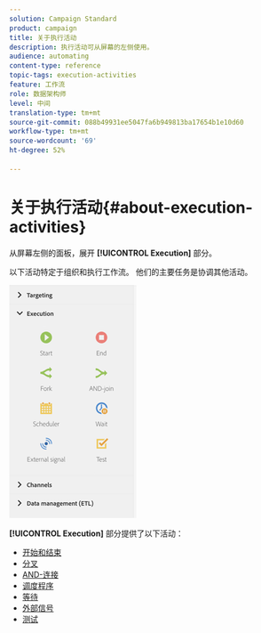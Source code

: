 ```yaml
---
solution: Campaign Standard
product: campaign
title: 关于执行活动
description: 执行活动可从屏幕的左侧使用。
audience: automating
content-type: reference
topic-tags: execution-activities
feature: 工作流
role: 数据架构师
level: 中间
translation-type: tm+mt
source-git-commit: 088b49931ee5047fa6b949813ba17654b1e10d60
workflow-type: tm+mt
source-wordcount: '69'
ht-degree: 52%

---
```



# 关于执行活动{#about-execution-activities}

从屏幕左侧的面板，展开 **[!UICONTROL Execution]** 部分。

以下活动特定于组织和执行工作流。 他们的主要任务是协调其他活动。

![](assets/wkf_execution_activities.png)

**[!UICONTROL Execution]** 部分提供了以下活动：

* [开始和结束](../../automating/using/start-and-end.md)
* [分叉](../../automating/using/fork.md)
* [AND-连接](../../automating/using/and-join.md)
* [调度程序](../../automating/using/scheduler.md)
* [等待](../../automating/using/wait.md)
* [外部信号](../../automating/using/external-signal.md)
* [测试](../../automating/using/test.md)

